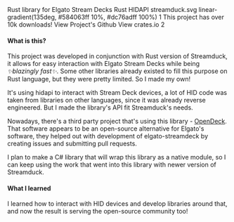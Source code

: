 <title>elgato-streamdeck</title>
<desc>Rust library for Elgato Stream Decks</desc>
<skill>Rust</skill>
<skill>HIDAPI</skill>
<icon>streamduck.svg</icon>
<background>linear-gradient(135deg, #584063ff 10%, #dc76adff 100%)</background>
<order>1</order>
<side>This project has over 10k downloads!</side>
<side href="https://github.com/streamduck-org/elgato-streamdeck">View Project's Github</side>
<side href="https://crates.io/crates/elgato-streamdeck">View crates.io</side>
<slide src="/images/streamdeck-sample.jpg" alt="Elgato Stream Deck running library's sample project" show-title/>
<order index="reso">2</order>

#### What is this?

This project was developed in conjunction with Rust version of Streamduck, it allows for easy
interaction with Elgato Stream Decks while being *✨blazingly fast✨*. Some other libraries
already existed to fill this purpose on Rust language, but they were pretty limited. So I made my
own!

It's using hidapi to interact with Stream Deck devices, a lot of HID code was taken from libraries
on other languages, since it was already reverse engineered. But I made the library's API
fit Streamduck's needs.

Nowadays, there's a third party project that's using this library - [OpenDeck](https://github.com/ninjadev64/OpenDeck).
That software appears to be an open-source alternative for Elgato's software, they helped out
with development of elgato-streamdeck by creating issues and submitting pull requests.

I plan to make a C# library that will wrap this library as a native module, so I can keep using
the work that went into this library with newer version of Streamduck.

#### What I learned

I learned how to interact with HID devices and develop libraries around that, and now the result
is serving the open-source community too!
